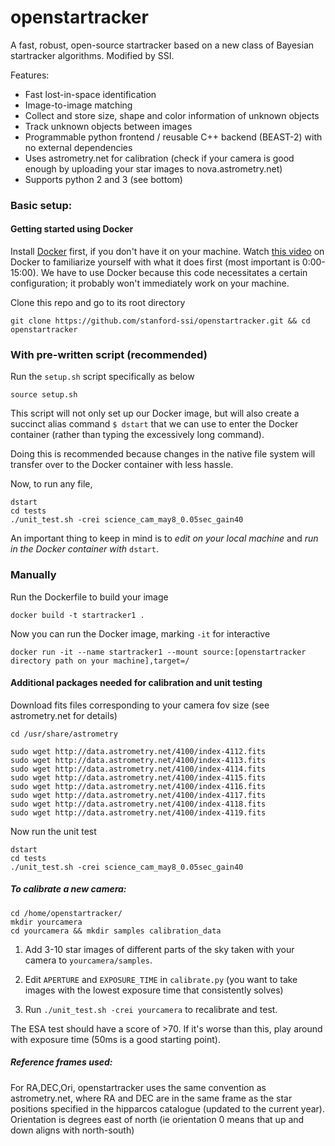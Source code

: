 # openstartracker
A fast, robust, open-source startracker based on a new class of Bayesian startracker algorithms. Modified by SSI.

Features:

* Fast lost-in-space identification
* Image-to-image matching
* Collect and store size, shape and color information of unknown objects
* Track unknown objects between images
* Programmable python frontend / reusable C++ backend (BEAST-2) with no external dependencies 
* Uses astrometry.net for calibration (check if your camera is good enough by uploading your star images to nova.astrometry.net)
* Supports python 2 and 3 (see bottom)

### Basic setup:

#### Getting started using Docker

Install [Docker](https://docs.docker.com/install/) first, if you don't have it on your machine. Watch [this video](https://www.youtube.com/watch?v=6aBsjT5HoGY) on Docker to familiarize yourself with what it does first (most important is 0:00-15:00). We have to use Docker because this code necessitates a certain configuration; it probably won't immediately work on your machine.

Clone this repo and go to its root directory

```
git clone https://github.com/stanford-ssi/openstartracker.git && cd openstartracker
```

### With pre-written script (recommended)

Run the `setup.sh` script specifically as below

```
source setup.sh
```

This script will not only set up our Docker image, but will also create a succinct alias command `$ dstart` that we can use to enter the Docker container (rather than typing the excessively long command).

Doing this is recommended because changes in the native file system will transfer over to the Docker container with less hassle.

Now, to run any file,

```
dstart
cd tests
./unit_test.sh -crei science_cam_may8_0.05sec_gain40
```

An important thing to keep in mind is to *edit on your local machine* and *run in the Docker container with* `dstart`.

### Manually

Run the Dockerfile to build your image

```
docker build -t startracker1 .
```

Now you can run the Docker image, marking `-it` for interactive

```
docker run -it --name startracker1 --mount source:[openstartracker directory path on your machine],target=/
```
#### Additional packages needed for calibration and unit testing

Download fits files corresponding to your camera fov size (see astrometry.net for details)

~~~~
cd /usr/share/astrometry

sudo wget http://data.astrometry.net/4100/index-4112.fits
sudo wget http://data.astrometry.net/4100/index-4113.fits
sudo wget http://data.astrometry.net/4100/index-4114.fits
sudo wget http://data.astrometry.net/4100/index-4115.fits
sudo wget http://data.astrometry.net/4100/index-4116.fits
sudo wget http://data.astrometry.net/4100/index-4117.fits
sudo wget http://data.astrometry.net/4100/index-4118.fits
sudo wget http://data.astrometry.net/4100/index-4119.fits
~~~~

Now run the unit test

~~~~
dstart
cd tests
./unit_test.sh -crei science_cam_may8_0.05sec_gain40
~~~~

##### To calibrate a new camera:

~~~~
cd /home/openstartracker/
mkdir yourcamera
cd yourcamera && mkdir samples calibration_data
~~~~

1. Add 3-10 star images of different parts of the sky taken with your camera to `yourcamera/samples`.

2. Edit `APERTURE` and `EXPOSURE_TIME` in `calibrate.py` (you want to take images with the lowest exposure time that consistently solves)

3. Run `./unit_test.sh -crei yourcamera` to recalibrate and test.

The ESA test should have a score of >70. If it's worse than this, play around with exposure time (50ms is a good starting point).

##### Reference frames used:

For RA,DEC,Ori, openstartracker uses the same convention as astrometry.net, where RA and DEC are in the same frame as the star positions specified in the hipparcos catalogue (updated to the current year). Orientation is degrees east of north (ie orientation 0 means that up and down aligns with north-south)

